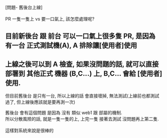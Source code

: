 [問題- 舊後台上線] <br />     
PR 一隻一隻上 vs 要一口氣上, 該怎麼處理呢? <br />  

<h2>目前新後台 跟 前台 可以一口氣上很多隻 PR, 是因為 有一台 正式測試機(A), A 排除讓[使用者]使用 </h2>
<h2>上線之後可以到 A 檢查, 如果沒問題的話, 就可以直接 部署到 其他正式 機器 (B,C...) 上, B,C... 會給 [使用者] 使用. </h2>    
但目前舊後台 是只有一台, 所以上線的話 會直接壞掉, 無法測試(上線前也都測試過了, 但上線後應該就是要再測一次)<br />    

舊後台 會有這個問題 是因為 沒有 類似 web1 跟 部屬的機制.<br /> 
所以分散風險的話, 就是一隻一隻的上, 上完一隻 接著去測試 沒問題再上第二隻.<br />    
這樣對系統來說是很棒的<br />    
